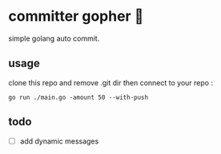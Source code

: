 # committer gopher 🦫
simple golang auto commit.

## usage
clone this repo and remove .git dir then connect to your repo  :

```
go run ./main.go -amount 50 --with-push
```

## todo
- [ ] add dynamic messages

